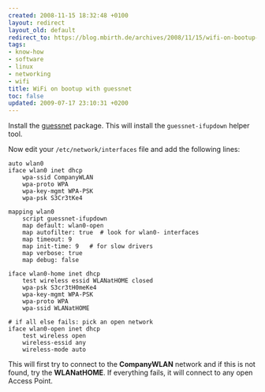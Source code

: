 ```yaml
---
created: 2008-11-15 18:32:48 +0100
layout: redirect
layout_old: default
redirect_to: https://blog.mbirth.de/archives/2008/11/15/wifi-on-bootup-with-guessnet.html
tags:
- know-how
- software
- linux
- networking
- wifi
title: WiFi on bootup with guessnet
toc: false
updated: 2009-07-17 23:10:31 +0200
---
```


Install the [guessnet](apt://guessnet) package. This will install the `guessnet-ifupdown` helper tool.

Now edit your `/etc/network/interfaces` file and add the following lines:

~~~
auto wlan0
iface wlan0 inet dhcp
    wpa-ssid CompanyWLAN
    wpa-proto WPA 
    wpa-key-mgmt WPA-PSK
    wpa-psk S3Cr3tKe4

mapping wlan0
    script guessnet-ifupdown
    map default: wlan0-open
    map autofilter: true  # look for wlan0- interfaces
    map timeout: 9
    map init-time: 9   # for slow drivers
    map verbose: true
    map debug: false

iface wlan0-home inet dhcp
    test wireless essid WLANatHOME closed
    wpa-psk S3cr3tH0meKe4
    wpa-key-mgmt WPA-PSK
    wpa-proto WPA 
    wpa-ssid WLANatHOME

# if all else fails: pick an open network
iface wlan0-open inet dhcp
    test wireless open
    wireless-essid any 
    wireless-mode auto
~~~

This will first try to connect to the **CompanyWLAN** network and if this is not found, try the **WLANatHOME**. If
everything fails, it will connect to any open Access Point.